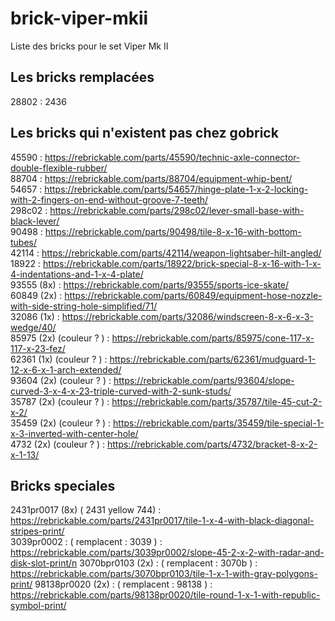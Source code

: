 # brick-viper-mkii
Liste des bricks pour le set Viper Mk II

## Les bricks remplacées

28802 : 2436  

## Les bricks qui n'existent pas chez gobrick

45590 : https://rebrickable.com/parts/45590/technic-axle-connector-double-flexible-rubber/  
88704 : https://rebrickable.com/parts/88704/equipment-whip-bent/  
54657 : https://rebrickable.com/parts/54657/hinge-plate-1-x-2-locking-with-2-fingers-on-end-without-groove-7-teeth/  
298c02 : https://rebrickable.com/parts/298c02/lever-small-base-with-black-lever/  
90498 : https://rebrickable.com/parts/90498/tile-8-x-16-with-bottom-tubes/  
42114 : https://rebrickable.com/parts/42114/weapon-lightsaber-hilt-angled/  
18922 : https://rebrickable.com/parts/18922/brick-special-8-x-16-with-1-x-4-indentations-and-1-x-4-plate/  
93555 (8x) : https://rebrickable.com/parts/93555/sports-ice-skate/  
60849 (2x) : https://rebrickable.com/parts/60849/equipment-hose-nozzle-with-side-string-hole-simplified/71/  
32086 (1x) : https://rebrickable.com/parts/32086/windscreen-8-x-6-x-3-wedge/40/  
85975 (2x) (couleur ? ) : https://rebrickable.com/parts/85975/cone-117-x-117-x-23-fez/  
62361 (1x) (couleur ? ) : https://rebrickable.com/parts/62361/mudguard-1-12-x-6-x-1-arch-extended/  
93604 (2x) (couleur ? ) : https://rebrickable.com/parts/93604/slope-curved-3-x-4-x-23-triple-curved-with-2-sunk-studs/  
35787 (2x) (couleur ? ) : https://rebrickable.com/parts/35787/tile-45-cut-2-x-2/  
35459 (2x) (couleur ? ) : https://rebrickable.com/parts/35459/tile-special-1-x-3-inverted-with-center-hole/  
4732  (2x) (couleur ? ) : https://rebrickable.com/parts/4732/bracket-8-x-2-x-1-13/  

## Bricks speciales

2431pr0017 (8x) ( 2431 yellow 744) : https://rebrickable.com/parts/2431pr0017/tile-1-x-4-with-black-diagonal-stripes-print/  
3039pr0002 : ( remplacent : 3039 ) : https://rebrickable.com/parts/3039pr0002/slope-45-2-x-2-with-radar-and-disk-slot-print/n
3070bpr0103 (2x) : ( remplacent : 3070b ) : https://rebrickable.com/parts/3070bpr0103/tile-1-x-1-with-gray-polygons-print/
98138pr0020 (2x) : ( remplacent : 98138 ) : https://rebrickable.com/parts/98138pr0020/tile-round-1-x-1-with-republic-symbol-print/

